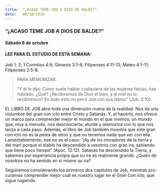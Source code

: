 ```yaml
---
title:  “¿ACASO TEME JOB A DIOS DE BALDE?”
date:   08/10/2016
---
```


### “¿ACASO TEME JOB A DIOS DE BALDE?”

#### Sábado 8 de octubre

#### LEE PARA EL ESTUDIO DE ESTA SEMANA:
Job 1; 2; 1 Corintios 4:9; Génesis 3:1-8; Filipenses 4:11-13; Mateo 4:1-11; Filipenses 2:5-8.

> <p>PARA MEMORIZAR:</p>
> “Y él le dijo: Como suele hablar cualquiera de las mujeres fatuas, has hablado. ¿Qué? ¿Recibiremos de Dios el bien, y el mal no lo recibiremos? En todo esto no pecó Job con sus labios” (Job. 2:10).

EL LIBRO DE JOB abre toda una dimensión nueva de la realidad. Nos da una vislumbre del gran con icto entre Cristo y Satanás. Y, al hacerlo, nos ofrece un marco para comprender mejor el mundo en el que vivimos; un mundo que, muy a menudo, nos desconcierta, aturde y atemoriza con lo que nos lanza a cada paso. Además, el libro de Job también muestra que este gran con icto no es la pelea de otros y que no tenemos nada que ver con ella. Lamentablemente, ese no es el caso: “¡Ay de los moradores de la tierra y del mar! porque el diablo ha descendido a vosotros con gran ira, sabiendo que tiene poco tiempo” (Apoc. 12:12). Satanás ha descendido la Tierra, y sabemos por experiencia propia que su ira es realmente grande. ¿Quién de nosotros no ha sentido en sí mismo su ira?

Seguiremos considerando los primeros dos capítulos de Job, mientras pro- curamos comprender mejor cuál es nuestro lugar en el Gran Con icto, que sigue rugiendo.
